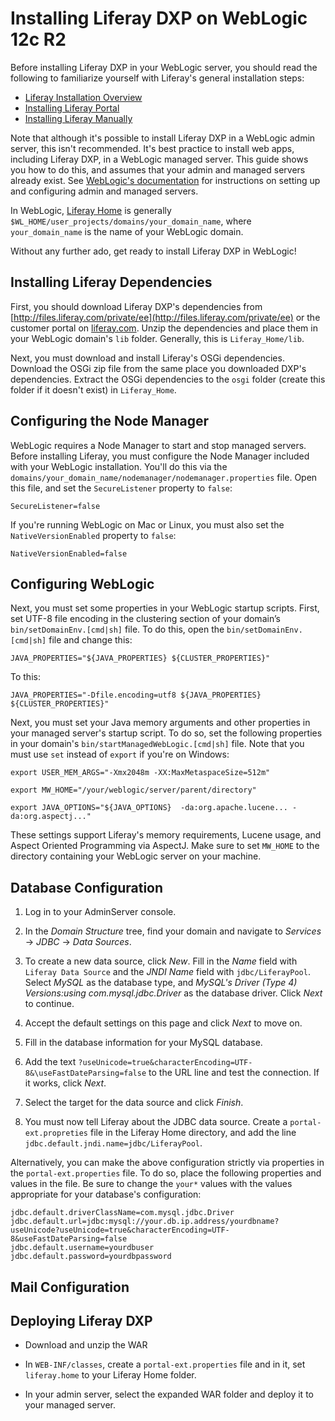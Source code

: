 # Installing Liferay DXP on WebLogic 12c R2

<!-- general intro goes here -->

Before installing Liferay DXP in your WebLogic server, you should read the 
following to familiarize yourself with Liferay's general installation steps: 

- [Liferay Installation Overview](/discover/deployment/-/knowledge_base/7-0/liferay-installation-overview)
- [Installing Liferay Portal](/discover/deployment/-/knowledge_base/7-0/installing-liferay-portal)
- [Installing Liferay Manually](/discover/deployment/-/knowledge_base/7-0/installing-liferay-manually)

Note that although it's possible to install Liferay DXP in a WebLogic admin 
server, this isn't recommended. It's best practice to install web apps, 
including Liferay DXP, in a WebLogic managed server. This guide shows you how to 
do this, and assumes that your admin and managed servers already exist. See 
[WebLogic's documentation](http://www.oracle.com/technetwork/middleware/weblogic/documentation/index.html) 
for instructions on setting up and configuring admin and managed servers. 

In WebLogic, 
[Liferay Home](/discover/deployment/-/knowledge_base/7-0/installing-liferay-portal#liferay-home) 
is generally `$WL_HOME/user_projects/domains/your_domain_name`, where 
`your_domain_name` is the name of your WebLogic domain. 

Without any further ado, get ready to install Liferay DXP in WebLogic! 

## Installing Liferay Dependencies

First, you should download Liferay DXP's dependencies from 
[http://files.liferay.com/private/ee](http://files.liferay.com/private/ee) 
or the customer portal on 
[liferay.com](https://www.liferay.com/). 
Unzip the dependencies and place them in your WebLogic domain's `lib` folder. 
Generally, this is `Liferay_Home/lib`. 

<!-- List files. Also include tomcat-juli.jar, and database driver? -->

Next, you must download and install Liferay's OSGi dependencies. Download the 
OSGi zip file from the same place you downloaded DXP's dependencies. Extract the 
OSGi dependencies to the `osgi` folder (create this folder if it doesn't exist) 
in `Liferay_Home`. 

<!-- Are the theme WARs required? -->

## Configuring the Node Manager

WebLogic requires a Node Manager to start and stop managed servers. Before 
installing Liferay, you must configure the Node Manager included with your 
WebLogic installation. You'll do this via the 
`domains/your_domain_name/nodemanager/nodemanager.properties` file. Open this 
file, and set the `SecureListener` property to `false`: 

    SecureListener=false

If you're running WebLogic on Mac or Linux, you must also set the 
`NativeVersionEnabled` property to `false`:

    NativeVersionEnabled=false

## Configuring WebLogic

Next, you must set some properties in your WebLogic startup scripts. First, set 
UTF-8 file encoding in the clustering section of your domain’s 
`bin/setDomainEnv.[cmd|sh]` file. To do this, open the 
`bin/setDomainEnv.[cmd|sh]` file and change this: 

    JAVA_PROPERTIES="${JAVA_PROPERTIES} ${CLUSTER_PROPERTIES}"

To this:

    JAVA_PROPERTIES="-Dfile.encoding=utf8 ${JAVA_PROPERTIES} ${CLUSTER_PROPERTIES}"

Next, you must set your Java memory arguments and other properties in your 
managed server's startup script. To do so, set the following properties in your 
domain's `bin/startManagedWebLogic.[cmd|sh]` file. Note that you must use `set` 
instead of `export` if you're on Windows: 

    export USER_MEM_ARGS="-Xmx2048m -XX:MaxMetaspaceSize=512m"

    export MW_HOME="/your/weblogic/server/parent/directory"

    export JAVA_OPTIONS="${JAVA_OPTIONS}  -da:org.apache.lucene... -da:org.aspectj..."

These settings support Liferay's memory requirements, Lucene usage, and Aspect 
Oriented Programming via AspectJ. Make sure to set `MW_HOME` to the directory 
containing your WebLogic server on your machine. 

## Database Configuration

1. Log in to your AdminServer console.

2. In the *Domain Structure* tree, find your domain and navigate to 
   *Services* &rarr; *JDBC* &rarr; *Data Sources*.

3. To create a new data source, click *New*. Fill in the *Name* field with 
   `Liferay Data Source` and the *JNDI Name* field with `jdbc/LiferayPool`. 
   Select *MySQL* as the database type, and 
   *MySQL's Driver (Type 4) Versions:using com.mysql.jdbc.Driver* as the 
   database driver. Click *Next* to continue.

4. Accept the default settings on this page and click *Next* to move on. 

5. Fill in the database information for your MySQL database. 

6. Add the text 
   `?useUnicode=true&characterEncoding=UTF-8&\useFastDateParsing=false` to the 
   URL line and test the connection. If it works, click *Next*. 

7. Select the target for the data source and click *Finish*. 

8. You must now tell Liferay about the JDBC data source. Create a 
   `portal-ext.propreties` file in the Liferay Home directory, and add the line 
   `jdbc.default.jndi.name=jdbc/LiferayPool`. 

Alternatively, you can make the above configuration strictly via properties in 
the `portal-ext.properties` file. To do so, place the following properties and 
values in the file. Be sure to change the `your*` values with the values 
appropriate for your database's configuration: 

    jdbc.default.driverClassName=com.mysql.jdbc.Driver
    jdbc.default.url=jdbc:mysql://your.db.ip.address/yourdbname?useUnicode?useUnicode=true&characterEncoding=UTF-8&useFastDateParsing=false
    jdbc.default.username=yourdbuser
    jdbc.default.password=yourdbpassword

## Mail Configuration

## Deploying Liferay DXP

- Download and unzip the WAR

- In `WEB-INF/classes`, create a `portal-ext.properties` file and in it, set 
  `liferay.home` to your Liferay Home folder. 

- In your admin server, select the expanded WAR folder and deploy it to your 
  managed server. 
